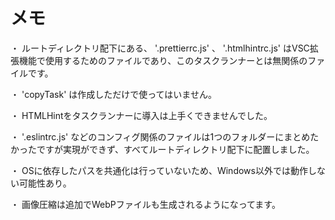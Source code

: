 # メモ

・ ルートディレクトリ配下にある、 '.prettierrc.js' 、 '.htmlhintrc.js' はVSC拡張機能で使用するためのファイルであり、このタスクランナーとは無関係のファイルです。

・ 'copyTask' は作成しただけで使ってはいません。

・ HTMLHintをタスクランナーに導入は上手くできませんでした。

・ '.eslintrc.js' などのコンフィグ関係のファイルは1つのフォルダーにまとめたかったですが実現ができず、すべてルートディレクトリ配下に配置しました。

・ OSに依存したパスを共通化は行っていないため、Windows以外では動作しない可能性あり。

・ 画像圧縮は追加でWebPファイルも生成されるようになってます。
